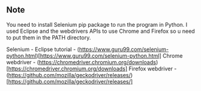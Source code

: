 ## Note
You need to install Selenium pip package to run the program in Python. I used Eclipse and the webdrivers APIs to use Chrome and Firefox so u need to put them in the PATH directory.

Selenium - Eclipse tutorial - (https://www.guru99.com/selenium-python.html)[https://www.guru99.com/selenium-python.html]
Chrome webdriver - (https://chromedriver.chromium.org/downloads)[https://chromedriver.chromium.org/downloads]
Firefox webdriver - (https://github.com/mozilla/geckodriver/releases/)[https://github.com/mozilla/geckodriver/releases/]



